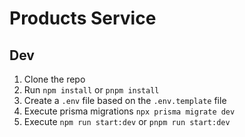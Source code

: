 # Products Service

## Dev

1. Clone the repo
2. Run `npm install` or `pnpm install`
3. Create a `.env` file based on the `.env.template` file
4. Execute prisma migrations `npx prisma migrate dev`
5. Execute `npm run start:dev` or `pnpm run start:dev`
